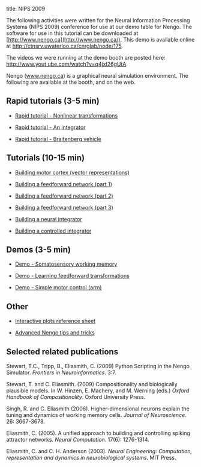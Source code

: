 title: NIPS 2009

The following activities were written for the Neural Information Processing
Systems (NIPS 2009) conference for use at our demo table for Nengo. The
software for use in this tutorial can be downloaded at
[http://www.nengo.ca](http://www.nengo.ca/). This demo is available online at
http://ctnsrv.uwaterloo.ca/cnrglab/node/175.

  
The videos we were running at the demo booth are posted here: [http://www.yout
ube.com/watch?v=q4jxI26gUtA](http://www.youtube.com/watch?v=q4jxI26gUtA).

  

Nengo (www.nengo.ca) is a graphical neural simulation environment. The
following are available at the booth, and on the web.

  
  

## Rapid tutorials (3-5 min)

  
  

  

  * [Rapid tutorial - Nonlinear transformations](189)
  

  * [Rapid tutorial - An integrator](187)
  

  * [Rapid tutorial - Braitenberg vehicle](188)
  
  
  

## Tutorials (10-15 min)

  
  

  

  * [Building motor cortex (vector representations)](190)
  

  * [Building a feedforward network (part 1)](179)
  

  * [Building a feedforward network (part 2)](180)
  

  * [Building a feedforward network (part 3)](186)
  

  * [Building a neural integrator](176)
  

  * [Building a controlled integrator](177)
  
  
  

## Demos (3-5 min)

  
  

  

  * [Demo - Somatosensory working memory](178)
  

  * [Demo - Learning feedforward transformations](183)
  

  * [Demo - Simple motor control (arm)](185)
  
  
  

## Other

  
  

  

  * [Interactive plots reference sheet](181)
  

  * [Advanced Nengo tips and tricks](182)
  
  
  

## Selected related publications

  
  

Stewart, T.C., Tripp, B., Eliasmith, C. (2009) Python Scripting in the Nengo
Simulator. _Frontiers in Neuroinformatics_. 3:7.

  
  

Stewart, T. and C. Eliasmith. (2009) Compositionality and biologically
plausible models. In W. Hinzen, E. Machery, and M. Werning (eds.) _Oxford
Handbook of Compositionality_. Oxford University Press.

  
  

Singh, R. and C. Eliasmith (2006). Higher-dimensional neurons explain the
tuning and dynamics of working memory cells. _Journal of Neuroscience_. 26:
3667-3678.

  
  

Eliasmith, C. (2005). A unified approach to building and controlling spiking
attractor networks. _Neural Computation_. 17(6): 1276-1314.

  
  

Eliasmith, C. and C. H. Anderson (2003). _Neural Engineering: Computation,
representation and dynamics in neurobiological systems._ MIT Press.


